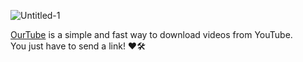 ![Untitled-1](https://github.com/lesterleexxx/ourtube/assets/70449559/f3507635-7e9d-47d3-a3aa-d1b31c353a3c)

<a href="https://t.me/theourtubebot">OurTube</a> is a simple and fast way to download videos from YouTube.<br/>
You just have to send a link! ❤🛠
